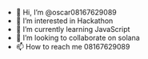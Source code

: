 - 👋 Hi, I’m @oscar08167629089
- 👀 I’m interested in Hackathon 
- 🌱 I’m currently learning JavaScript 
- 💞️ I’m looking to collaborate on solana
- 📫 How to reach me 08167629089

<!---
oscar08167629089/oscar08167629089 is a ✨ special ✨ repository because its `README.md` (this file) appears on your GitHub profile.
You can click the Preview link to take a look at your changes.
--->
